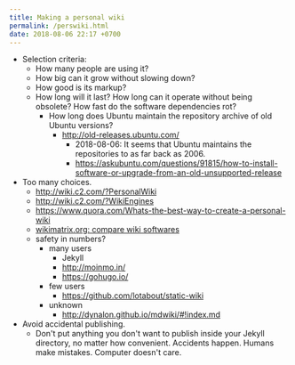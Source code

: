 ```yaml
---
title: Making a personal wiki
permalink: /perswiki.html
date: 2018-08-06 22:17 +0700
---
```


- Selection criteria:
    - How many people are using it?
    - How big can it grow without slowing down?
    - How good is its markup?
    - How long will it last?
    How long can it operate without being obsolete?
    How fast do the software dependencies rot?
        - How long does Ubuntu maintain the repository archive of old Ubuntu versions?
            - http://old-releases.ubuntu.com/
                - 2018-08-06: It seems that Ubuntu maintains the repositories to as far back as 2006.
                - https://askubuntu.com/questions/91815/how-to-install-software-or-upgrade-from-an-old-unsupported-release
- Too many choices.
    - http://wiki.c2.com/?PersonalWiki
    - http://wiki.c2.com/?WikiEngines
    - https://www.quora.com/Whats-the-best-way-to-create-a-personal-wiki
    - [wikimatrix.org: compare wiki softwares](https://www.wikimatrix.org/)
    - safety in numbers?
        - many users
            - Jekyll
            - http://moinmo.in/
            - https://gohugo.io/
        - few users
            - https://github.com/lotabout/static-wiki
        - unknown
            - http://dynalon.github.io/mdwiki/#!index.md
- Avoid accidental publishing.
    - Don't put anything you don't want to publish inside your Jekyll directory, no matter how convenient.
    Accidents happen.
    Humans make mistakes.
    Computer doesn't care.
